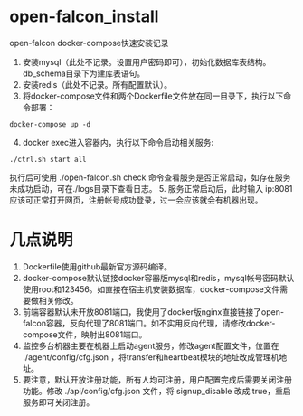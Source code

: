 # open-falcon_install
open-falcon docker-compose快速安装记录

1. 安装mysql（此处不记录。设置用户密码即可），初始化数据库表结构。db_schema目录下为建库表语句。
2. 安装redis（此处不记录。所有配置默认）。
3. 将docker-compose文件和两个Dockerfile文件放在同一目录下，执行以下命令部署：
```
docker-compose up -d
```
4. docker exec进入容器内，执行以下命令启动相关服务:
```
./ctrl.sh start all
```
执行后可使用 ./open-falcon.sh check 命令查看服务是否正常启动，如存在服务未成功启动，可在./logs目录下查看日志。
5. 服务正常启动后，此时输入 ip:8081 应该可正常打开网页，注册帐号成功登录，过一会应该就会有机器出现。

# 几点说明
1. Dockerfile使用github最新官方源码编译。
2. docker-compose默认链接docker容器版mysql和redis，mysql帐号密码默认使用root和123456。如直接在宿主机安装数据库，docker-compose文件需要做相关修改。
3. 前端容器默认未开放8081端口，我使用了docker版nginx直接链接了open-falcon容器，反向代理了8081端口。如不实用反向代理，请修改docker-compose文件，映射出8081端口。
4. 监控多台机器主要在机器上启动agent服务，修改agent配置文件，位置在 ./agent/config/cfg.json ，将transfer和heartbeat模块的地址改成管理机地址。
5. 要注意，默认开放注册功能，所有人均可注册，用户配置完成后需要关闭注册功能。修改 ./api/config/cfg.json 文件，将 signup_disable 改成 true，重启服务即可关闭注册。
